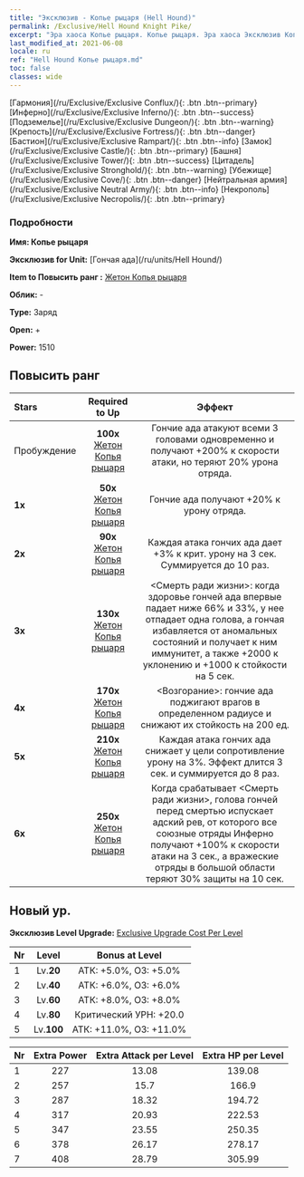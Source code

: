 ```yaml
---
title: "Эксклюзив - Копье рыцаря (Hell Hound)"
permalink: /Exclusive/Hell Hound Knight Pike/
excerpt: "Эра хаоса Копье рыцаря. Копье рыцаря. Эра хаоса Эксклюзив Копье рыцаря. Гончая ада Эксклюзив."
last_modified_at: 2021-06-08
locale: ru
ref: "Hell Hound Копье рыцаря.md"
toc: false
classes: wide
---
```

 [Гармония](/ru/Exclusive/Exclusive Conflux/){: .btn .btn--primary} [Инферно](/ru/Exclusive/Exclusive Inferno/){: .btn .btn--success} [Подземелье](/ru/Exclusive/Exclusive Dungeon/){: .btn .btn--warning} [Крепость](/ru/Exclusive/Exclusive Fortress/){: .btn .btn--danger} [Бастион](/ru/Exclusive/Exclusive Rampart/){: .btn .btn--info} [Замок](/ru/Exclusive/Exclusive Castle/){: .btn .btn--primary} [Башня](/ru/Exclusive/Exclusive Tower/){: .btn .btn--success} [Цитадель](/ru/Exclusive/Exclusive Stronghold/){: .btn .btn--warning} [Убежище](/ru/Exclusive/Exclusive Cove/){: .btn .btn--danger} [Нейтральная армия](/ru/Exclusive/Exclusive Neutral Army/){: .btn .btn--info} [Некрополь](/ru/Exclusive/Exclusive Necropolis/){: .btn .btn--primary} 

### Подробности
 **Имя: Копье рыцаря** 

 **Эксклюзив for Unit:** [Гончая ада](/ru/units/Hell Hound/) 

 **Item to Повысить ранг :** [Жетон Копья рыцаря](/ItemsRU/con_916/)

 **Облик:** -

 **Type:** Заряд

 **Open:** +

 **Power:** 1510

## Повысить ранг 

  |     Stars    |  Required to Up | Эффект |
  |:-------------|:---------------:|:---------------:|
  |  Пробуждение  | **100x** [Жетон Копья рыцаря](/ItemsRU/con_916/) | Гончие ада атакуют всеми 3 головами одновременно и получают +200% к скорости атаки, но теряют 20% урона отряда. |
  | **1x** <i class="fas fa-star"/> | **50x** [Жетон Копья рыцаря](/ItemsRU/con_916/) | Гончие ада получают +20% к урону отряда. |
  | **2x** <i class="fas fa-star"/> | **90x** [Жетон Копья рыцаря](/ItemsRU/con_916/) | Каждая атака гончих ада дает +3% к крит. урону на 3 сек. Суммируется до 10 раз. |
  | **3x** <i class="fas fa-star"/> | **130x** [Жетон Копья рыцаря](/ItemsRU/con_916/) | <Смерть ради жизни>: когда здоровье гончей ада впервые падает ниже 66% и 33%, у нее отпадает одна голова, а гончая избавляется от аномальных состояний и получает к ним иммунитет, а также +2000 к уклонению и +1000 к стойкости на 5 сек. |
  | **4x** <i class="fas fa-star"/> | **170x** [Жетон Копья рыцаря](/ItemsRU/con_916/) | <Возгорание>: гончие ада поджигают врагов в определенном радиусе и снижают их стойкость на 200 ед. |
  | **5x** <i class="fas fa-star"/> | **210x** [Жетон Копья рыцаря](/ItemsRU/con_916/) | Каждая атака гончих ада снижает у цели сопротивление урону на 3%. Эффект длится 3 сек. и суммируется до 8 раз. |
  | **6x** <i class="fas fa-star"/> | **250x** [Жетон Копья рыцаря](/ItemsRU/con_916/) | Когда срабатывает <Смерть ради жизни>, голова гончей перед смертью испускает адский рев, от которого все союзные отряды Инферно получают +100% к скорости атаки на 3 сек., а вражеские отряды в большой области теряют 30% защиты на 10 сек. |


## Новый ур.
 **Эксклюзив Level Upgrade:** [Exclusive Upgrade Cost Per Level](/Exclusive/ExclusiveUpgradeCostPerLevel/)

  |  Nr  |   Level  | Bonus at Level |
  |:-----|:--------:|:--------------:|
  | 1 | Lv.**20** | АТК: +5.0%, ОЗ: +5.0% |
  | 2 | Lv.**40** | АТК: +6.0%, ОЗ: +6.0% |
  | 3 | Lv.**60** | АТК: +8.0%, ОЗ: +8.0% |
  | 4 | Lv.**80** | Критический УРН: +20.0 |
  | 5 | Lv.**100** | АТК: +11.0%, ОЗ: +11.0% |


  |  Nr  |  Extra Power | Extra Attack per Level | Extra HP per Level |
  |:-----|:--------:|:--------:|:--------:|
  | 1 | 227 | 13.08 | 139.08 |
  | 2 | 257 | 15.7 | 166.9 |
  | 3 | 287 | 18.32 | 194.72 |
  | 4 | 317 | 20.93 | 222.53 |
  | 5 | 347 | 23.55 | 250.35 |
  | 6 | 378 | 26.17 | 278.17 |
  | 7 | 408 | 28.79 | 305.99 |



